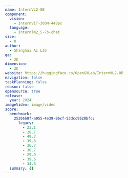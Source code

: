 ```yaml
---
name: InternVL2-8B
component:
  vision:
    - InternViT-300M-448px
  language:
    - internlm2_5-7b-chat
size:
  - 8
author:
  - Shanghai AI Lab
qa:
  - 2D
dimension:
  - 2D
website: https://huggingface.co/OpenGVLab/InternVL2-8B
navigation: false
taskPlanning: false
reason: false
opensource: true
release:
  year: 2024
imageVideo: image/video
score:
  benchmark:
    25206b0f-a955-4e39-86cf-53dcc9528bfc:
      legacy:
        - 23.1
        - 28.7
        - 48.2
        - 39.8
        - 36.7
        - 30.7
        - 29.9
        - 39.6
        - 34.6
  summary: {}
---
```

